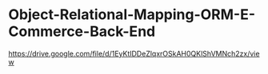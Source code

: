 # Object-Relational-Mapping-ORM-E-Commerce-Back-End

https://drive.google.com/file/d/1EyKtIDDeZlqxrOSkAH0QKlShVMNch2zx/view
